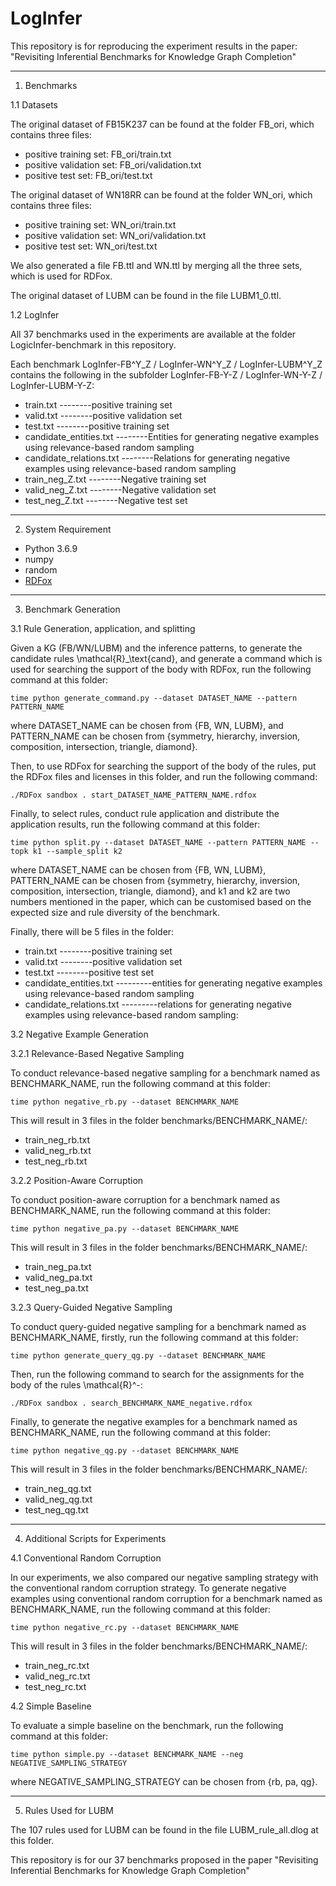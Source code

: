 # LogInfer

This repository is for reproducing the experiment results in the paper: "Revisiting Inferential Benchmarks for Knowledge Graph Completion"

----------------------------------

1. Benchmarks

1.1 Datasets

The original dataset of FB15K237 can be found at the folder FB_ori, which contains three files:
- positive training set: FB_ori/train.txt  
- positive validation set: FB_ori/validation.txt  
- positive test set: FB_ori/test.txt

The original dataset of WN18RR can be found at the folder WN_ori, which contains three files:
- positive training set: WN_ori/train.txt  
- positive validation set: WN_ori/validation.txt  
- positive test set: WN_ori/test.txt

We also generated a file FB.ttl and WN.ttl by merging all the three sets, which is used for RDFox.

The original dataset of LUBM can be found in the file LUBM1_0.ttl.

1.2 LogInfer

All 37 benchmarks used in the experiments are available at the folder LogicInfer-benchmark in this repository.

Each benchmark LogInfer-FB^Y_Z / LogInfer-WN^Y_Z / LogInfer-LUBM^Y_Z contains the following in the subfolder LogInfer-FB-Y-Z / LogInfer-WN-Y-Z / LogInfer-LUBM-Y-Z:

- train.txt    --------positive training set
- valid.txt    --------positive validation set
- test.txt    --------positive training set
- candidate_entities.txt    --------Entities for generating negative examples using relevance-based random sampling
- candidate_relations.txt    --------Relations for generating negative examples using relevance-based random sampling
- train_neg_Z.txt    --------Negative training set
- valid_neg_Z.txt    --------Negative validation set
- test_neg_Z.txt    --------Negative test set

----------------------------------

2. System Requirement
- Python 3.6.9
- numpy
- random
- [RDFox](https://www.oxfordsemantic.tech/product)


----------------------------------


3. Benchmark Generation

3.1 Rule Generation, application, and splitting

Given a KG (FB/WN/LUBM) and the inference patterns, to generate the candidate rules \mathcal{R}_\text{cand}, and generate a command which is used for searching the support of the body with RDFox, run the following command at this folder:

``time python generate_command.py --dataset DATASET_NAME --pattern PATTERN_NAME``

where DATASET_NAME can be chosen from {FB, WN, LUBM}, and PATTERN_NAME can be chosen from {symmetry, hierarchy, inversion, composition, intersection, triangle, diamond}.


Then, to use RDFox for searching the support of the body of the rules, put the RDFox files and licenses in this folder, and run the following command:

``./RDFox sandbox . start_DATASET_NAME_PATTERN_NAME.rdfox``


Finally, to select rules, conduct rule application and distribute the application results, run the following command at this folder:

``time python split.py --dataset DATASET_NAME --pattern PATTERN_NAME --topk k1 --sample_split k2``

where DATASET_NAME can be chosen from {FB, WN, LUBM}, PATTERN_NAME can be chosen from {symmetry, hierarchy, inversion, composition, intersection, triangle, diamond}, and k1 and k2 are two numbers mentioned in the paper, which can be customised based on the expected size and rule diversity of the benchmark.

Finally, there will be 5 files in the folder:

- train.txt    --------positive training set
- valid.txt    --------positive validation set
- test.txt    --------positive test set
- candidate_entities.txt    ---------entities for generating negative examples using relevance-based random sampling
- candidate_relations.txt   ---------relations for generating negative examples using relevance-based random sampling:    


3.2 Negative Example Generation

3.2.1 Relevance-Based Negative Sampling

To conduct relevance-based negative sampling for a benchmark named as BENCHMARK_NAME, run the following command at this folder:

``time python negative_rb.py --dataset BENCHMARK_NAME``

This will result in 3 files in the folder benchmarks/BENCHMARK_NAME/:

- train_neg_rb.txt
- valid_neg_rb.txt
- test_neg_rb.txt


3.2.2 Position-Aware Corruption

To conduct position-aware corruption for a benchmark named as BENCHMARK_NAME, run the following command at this folder:

``time python negative_pa.py --dataset BENCHMARK_NAME``

This will result in 3 files in the folder benchmarks/BENCHMARK_NAME/:
- train_neg_pa.txt
- valid_neg_pa.txt
- test_neg_pa.txt


3.2.3 Query-Guided Negative Sampling

To conduct query-guided negative sampling for a benchmark named as BENCHMARK_NAME, firstly, run the following command at this folder:

``time python generate_query_qg.py --dataset BENCHMARK_NAME``


Then, run the following command to search for the assignments for the body of the rules \mathcal{R}^-:

``./RDFox sandbox . search_BENCHMARK_NAME_negative.rdfox``


Finally, to generate the negative examples for a benchmark named as BENCHMARK_NAME, run the following command at this folder:

``time python negative_qg.py --dataset BENCHMARK_NAME``

This will result in 3 files in the folder benchmarks/BENCHMARK_NAME/:
- train_neg_qg.txt
- valid_neg_qg.txt
- test_neg_qg.txt



----------------------------------

4. Additional Scripts for Experiments

4.1 Conventional Random Corruption

In our experiments, we also compared our negative sampling strategy with the conventional random corruption strategy. To generate negative examples using conventional random corruption for a benchmark named as BENCHMARK_NAME, run the following command at this folder:

``time python negative_rc.py --dataset BENCHMARK_NAME``

This will result in 3 files in the folder benchmarks/BENCHMARK_NAME/:
- train_neg_rc.txt
- valid_neg_rc.txt
- test_neg_rc.txt


4.2 Simple Baseline

To evaluate a simple baseline on the benchmark, run the following command at this folder:

``time python simple.py --dataset BENCHMARK_NAME --neg NEGATIVE_SAMPLING_STRATEGY``

where NEGATIVE_SAMPLING_STRATEGY can be chosen from {rb, pa, qg}.


----------------------------------

5. Rules Used for LUBM

The 107 rules used for LUBM can be found in the file LUBM_rule_all.dlog at this folder.


This repository is for our 37 benchmarks proposed in the paper "Revisiting Inferential Benchmarks for Knowledge Graph Completion"


